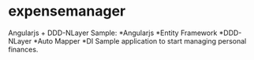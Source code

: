 # expensemanager
Angularjs + DDD-NLayer Sample:
*Angularjs
*Entity Framework
*DDD-NLayer
*Auto Mapper
*DI
Sample application to start managing personal finances.
